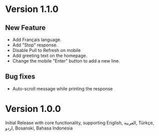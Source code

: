 # Version 1.1.0

## New Feature

- Add Français language.
- Add "Stop" response.
- Disable Pull to Refresh on mobile
- Add greeting text on the homepage.
- Change the mobile "Enter" button to add a new line.

## Bug fixes

- Auto-scroll message while printing the response

# Version 1.0.0

Initial Release with core functionality, supporting English, العربية, Türkçe, اردو, Bosanski, Bahasa Indonesia
